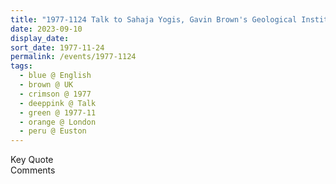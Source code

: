 ```yaml
---
title: "1977-1124 Talk to Sahaja Yogis, Gavin Brown's Geological Institute (Terrace House), 160 North Gower Street, 2nd Floor, Euston, London, UK (other date 1123)"
date: 2023-09-10
display_date: 
sort_date: 1977-11-24
permalink: /events/1977-1124
tags:
  - blue @ English
  - brown @ UK
  - crimson @ 1977
  - deeppink @ Talk
  - green @ 1977-11
  - orange @ London
  - peru @ Euston
---
```


<wave-list>
  <list-title color="green" width="75">Key Quote</list-title>
  <list-item color="BlanchedAlmond"  width="200"></list-item>
  <list-item color="Lavender"></list-item>
  <list-item color="BlanchedAlmond"></list-item>
</wave-list>

<br>

<wave-list>
  <list-title color="green" width="75">Comments</list-title>
  <list-item color="BlanchedAlmond"  width="200"></list-item>
  <list-item color="Lavender"></list-item>
  <list-item color="BlanchedAlmond"></list-item>
</wave-list>